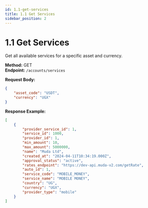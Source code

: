 ```yaml
---
id: 1.1-get-services
title: 1.1 Get Services
sidebar_position: 2
---
```


# 1.1 Get Services

Get all available services for a specific asset and currency.

**Method:** GET  
**Endpoint:** `/accounts/services`

**Request Body:**
```json
{
    "asset_code": "USDT",
    "currency": "UGX"
}
```

**Response Example:**
```json
[
    {
        "provider_service_id": 1,
        "service_id": 1000,
        "provider_id": 1,
        "min_amount": 10,
        "max_amount": 5000000,
        "name": "Muda Ltd",
        "created_at": "2024-04-11T10:34:19.000Z",
        "approval_status": "active",
        "rates_endpoint": "https://dev-api.muda-v2.com/getRate",
        "auto_id": 1,
        "service_code": "MOBILE_MONEY",
        "service_name": "MOBILE MONEY",
        "country": "UG",
        "currency": "UGX",
        "provider_type": "mobile"
    }
]
``` 